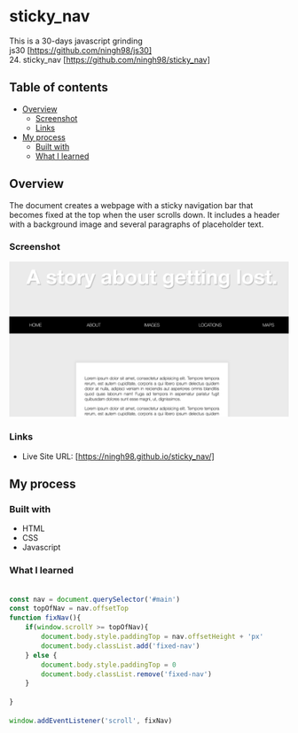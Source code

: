 # sticky_nav

This is a 30-days javascript grinding  
js30 [https://github.com/ningh98/js30]  
24. sticky_nav [https://github.com/ningh98/sticky_nav]

## Table of contents

- [Overview](#overview)
  - [Screenshot](#screenshot)
  - [Links](#links)
- [My process](#my-process)
  - [Built with](#built-with)
  - [What I learned](#what-i-learned)



## Overview

The document creates a webpage with a sticky navigation bar that becomes fixed at the top when the user scrolls down. It includes a header with a background image and several paragraphs of placeholder text.

### Screenshot

![](./screenshot.png)


### Links

- Live Site URL: [https://ningh98.github.io/sticky_nav/]

## My process

### Built with

- HTML
- CSS
- Javascript



### What I learned



```js

const nav = document.querySelector('#main')
const topOfNav = nav.offsetTop
function fixNav(){
    if(window.scrollY >= topOfNav){
        document.body.style.paddingTop = nav.offsetHeight + 'px'
        document.body.classList.add('fixed-nav')
    } else {
        document.body.style.paddingTop = 0
        document.body.classList.remove('fixed-nav')
    }

}

window.addEventListener('scroll', fixNav)

```
